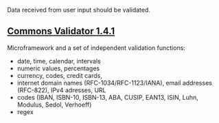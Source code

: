 Data received from user input should be validated.

## [Commons Validator 1.4.1](https://commons.apache.org/proper/commons-validator/)
Microframework and a set of independent validation functions:
- date, time, calendar, intervals
- numeric values, percentages
- currency, codes, credit cards, 
- internet domain names (RFC-1034/RFC-1123/IANA), email addresses (RFC-822), IPv4 adresses, URL
- codes (IBAN, ISBN-10, ISBN-13, ABA, CUSIP, EAN13, ISIN, Luhn, Modulus, Sedol, Verhoeff)
- regex
